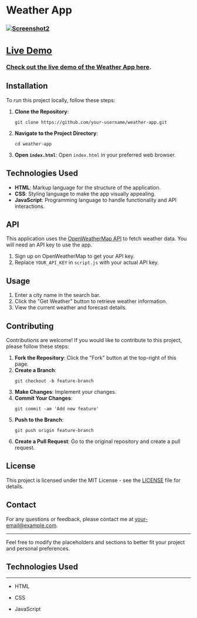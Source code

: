 <h1>Weather App</h1>
<h3><a href="weather-1kkzfzhmo-ayush-patel1s-projects.vercel.app>Link to App</a></h3>
<hr><p>Certainly! Here's a template for a README file for your weather app. This file will help you showcase your project on GitHub and provide important information to potential users or contributors.</p>
<hr>
<h1>Weather App</h1>
<p>Welcome to the Weather App repository! This project is a simple, user-friendly weather application built using HTML, CSS, and JavaScript. It allows users to check the current weather and forecast for any location.</p>
<h2>Features</h2>
<ul>
<li><strong>Current Weather</strong>: Displays the current weather conditions including temperature, humidity, and weather description.</li>
<li><strong>Forecast</strong>: Shows a short-term weather forecast for the next few days.</li>
<li><strong>Responsive Design</strong>: Optimized for both desktop and mobile devices.</li>
<li><strong>User-Friendly Interface</strong>: Simple and intuitive design for easy navigation.</li>
</ul>
<h2>Screenshots</h2>
<p><img src="path/to/screenshot1.png" alt="Screenshot1">
<img src="path/to/screenshot2.png" alt="Screenshot2"></p>
<h2>Live Demo</h2>
<p>Check out the live demo of the Weather App <a href="https://your-live-demo-link.com">here</a>.</p>
<h2>Installation</h2>
<p>To run this project locally, follow these steps:</p>
<ol>
<li><strong>Clone the Repository</strong>:
<pre><code class="language-bash">git clone https://github.com/your-username/weather-app.git
</code></pre>
</li>
<li><strong>Navigate to the Project Directory</strong>:
<pre><code class="language-bash">cd weather-app
</code></pre>
</li>
<li><strong>Open <code>index.html</code></strong>:
Open <code>index.html</code> in your preferred web browser.</li>
</ol>
<h2>Technologies Used</h2>
<ul>
<li><strong>HTML</strong>: Markup language for the structure of the application.</li>
<li><strong>CSS</strong>: Styling language to make the app visually appealing.</li>
<li><strong>JavaScript</strong>: Programming language to handle functionality and API interactions.</li>
</ul>
<h2>API</h2>
<p>This application uses the <a href="https://openweathermap.org/api">OpenWeatherMap API</a> to fetch weather data. You will need an API key to use the app.</p>
<ol>
<li>Sign up on OpenWeatherMap to get your API key.</li>
<li>Replace <code>YOUR_API_KEY</code> in <code>script.js</code> with your actual API key.</li>
</ol>
<h2>Usage</h2>
<ol>
<li>Enter a city name in the search bar.</li>
<li>Click the "Get Weather" button to retrieve weather information.</li>
<li>View the current weather and forecast details.</li>
</ol>
<h2>Contributing</h2>
<p>Contributions are welcome! If you would like to contribute to this project, please follow these steps:</p>
<ol>
<li><strong>Fork the Repository</strong>: Click the "Fork" button at the top-right of this page.</li>
<li><strong>Create a Branch</strong>:
<pre><code class="language-bash">git checkout -b feature-branch
</code></pre>
</li>
<li><strong>Make Changes</strong>: Implement your changes.</li>
<li><strong>Commit Your Changes</strong>:
<pre><code class="language-bash">git commit -am 'Add new feature'
</code></pre>
</li>
<li><strong>Push to the Branch</strong>:
<pre><code class="language-bash">git push origin feature-branch
</code></pre>
</li>
<li><strong>Create a Pull Request</strong>: Go to the original repository and create a pull request.</li>
</ol>
<h2>License</h2>
<p>This project is licensed under the MIT License - see the <a href="LICENSE">LICENSE</a> file for details.</p>
<h2>Contact</h2>
<p>For any questions or feedback, please contact me at <a href="mailto:your-email@example.com">your-email@example.com</a>.</p>
<hr>
<p>Feel free to modify the placeholders and sections to better fit your project and personal preferences.</p><h2>Technologies Used</h2>
<hr><ul>
<li>HTML</li>
</ul><ul>
<li>CSS</li>
</ul><ul>
<li>JavaScript</li>
</ul>
